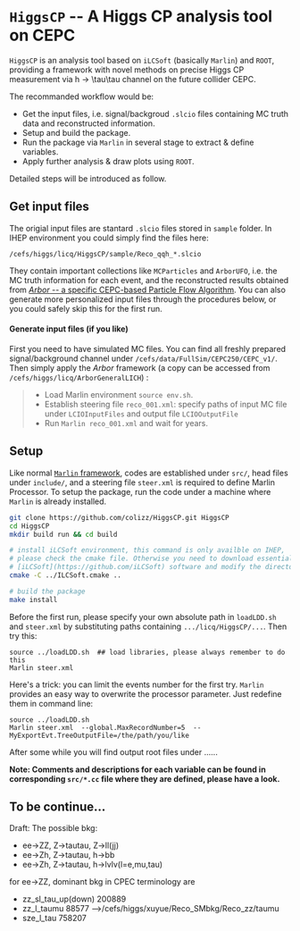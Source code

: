 # `HiggsCP` -- A Higgs CP analysis tool on CEPC

`HiggsCP` is an analysis tool based on `iLCSoft` (basically `Marlin`) and `ROOT`, providing a framework with novel methods on precise Higgs CP measurement via h -> \tau\tau channel on the future collider CEPC.

The recommanded workflow would be:
-  Get the input files, i.e. signal/backgroud `.slcio` files containing MC truth data and reconstructed information.
-  Setup and build the package.
-  Run the package via `Marlin` in several stage to extract & define variables.
-  Apply further analysis & draw plots using `ROOT`.

Detailed steps will be introduced as follow.

## Get input files
The origial input files are stantard `.slcio` files stored in `sample` folder. In IHEP environment you could simply find the files here:
```
/cefs/higgs/licq/HiggsCP/sample/Reco_qqh_*.slcio
```

They contain important collections like `MCParticles` and `ArborUFO`, i.e. the MC truth information for each event, and the reconstructed results obtained from [*Arbor* -- a specific CEPC-based Particle Flow Algorithm](https://arxiv.org/abs/1403.4784). You can also generate more personalized input files through the procedures below, or you could safely skip this for the first run.

#### Generate input files (if you like)

First you need to have simulated MC files. You can find all freshly prepared signal/background channel under `/cefs/data/FullSim/CEPC250/CEPC_v1/`. Then simply apply the *Arbor* framework (a copy can be accessed from `/cefs/higgs/licq/ArborGeneralLICH`) :
>- Load Marlin environment `source env.sh`.
>- Establish steering file `reco_001.xml`: specify paths of input MC file under `LCIOInputFiles` and output file `LCIOOutputFile`
>- Run `Marlin reco_001.xml` and wait for years.

## Setup
Like normal [`Marlin` framework](https://github.com/iLCSoft/Marlin), codes are established under `src/`, head files under `include/`, and a steering file `steer.xml` is required to define Marlin Processor. To setup the package, run the code under a machine where `Marlin` is already installed.

```sh
git clone https://github.com/colizz/HiggsCP.git HiggsCP
cd HiggsCP
mkdir build run && cd build

# install iLCSoft environment, this command is only availble on IHEP,
# please check the cmake file. Otherwise you need to download essential
# [iLCSoft](https://github.com/iLCSoft) software and modify the directories in your cmake file.
cmake -C ../ILCSoft.cmake .. 

# build the package
make install
```
Before the first run, please specify your own absolute path in `loadLDD.sh` and `steer.xml` by substituting paths containing `.../licq/HiggsCP/...`. Then try this:
```ssh
source ../loadLDD.sh  ## load libraries, please always remember to do this
Marlin steer.xml
```
Here's a trick: you can limit the events number for the first try. `Marlin` provides an easy way to overwrite the processor parameter. Just redefine them in command line:
```ssh
source ../loadLDD.sh
Marlin steer.xml  --global.MaxRecordNumber=5  --MyExportEvt.TreeOutputFile=/the/path/you/like
```

After some while you will find output root files under ......

**Note: Comments and descriptions for each variable can be found in corresponding `src/*.cc` file where they are defined, please have a look.**


To be continue...
------------

Draft:
The possible bkg:
- ee->ZZ, Z->tautau, Z->ll(jj)
- ee->Zh, Z->tautau, h->bb
- ee->Zh, Z->tautau, h->lvlv(l=e,mu,tau)

for ee->ZZ, dominant bkg in CPEC terminology are
- zz_sl_tau_up(down)  200889
- zz_l_taumu  88577 -->/cefs/higgs/xuyue/Reco_SMbkg/Reco_zz/taumu
- sze_l_tau  758207



